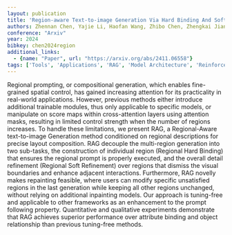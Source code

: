 ```yaml
---
layout: publication
title: 'Region-aware Text-to-image Generation Via Hard Binding And Soft Refinement'
authors: Zhennan Chen, Yajie Li, Haofan Wang, Zhibo Chen, Zhengkai Jiang, Jun Li, Qian Wang, Jian Yang, Ying Tai
conference: "Arxiv"
year: 2024
bibkey: chen2024region
additional_links:
  - {name: "Paper", url: "https://arxiv.org/abs/2411.06558"}
tags: ['Tools', 'Applications', 'RAG', 'Model Architecture', 'Reinforcement Learning', 'Attention Mechanism', 'Prompting']
---
```

Regional prompting, or compositional generation, which enables fine-grained
spatial control, has gained increasing attention for its practicality in
real-world applications. However, previous methods either introduce additional
trainable modules, thus only applicable to specific models, or manipulate on
score maps within cross-attention layers using attention masks, resulting in
limited control strength when the number of regions increases. To handle these
limitations, we present RAG, a Regional-Aware text-to-image Generation method
conditioned on regional descriptions for precise layout composition. RAG
decouple the multi-region generation into two sub-tasks, the construction of
individual region (Regional Hard Binding) that ensures the regional prompt is
properly executed, and the overall detail refinement (Regional Soft Refinement)
over regions that dismiss the visual boundaries and enhance adjacent
interactions. Furthermore, RAG novelly makes repainting feasible, where users
can modify specific unsatisfied regions in the last generation while keeping
all other regions unchanged, without relying on additional inpainting models.
Our approach is tuning-free and applicable to other frameworks as an
enhancement to the prompt following property. Quantitative and qualitative
experiments demonstrate that RAG achieves superior performance over attribute
binding and object relationship than previous tuning-free methods.
